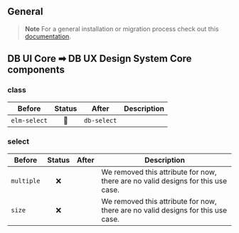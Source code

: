 <!--
SPDX-FileCopyrightText: 2025 DB Systel GmbH

SPDX-License-Identifier: Apache-2.0
-->

## General

> **Note**
> For a general installation or migration process check out this [documentation](https://www.npmjs.com/package/@db-ux/core-components).

## DB UI Core ➡ DB UX Design System Core components

### class

| Before       | Status | After       | Description |
| ------------ | :----: | ----------- | ----------- |
| `elm-select` |   🔁   | `db-select` |             |

### select

| Before     | Status | After | Description                                                                      |
| ---------- | :----: | ----- | -------------------------------------------------------------------------------- |
| `multiple` |   ❌   |       | We removed this attribute for now, there are no valid designs for this use case. |
| `size`     |   ❌   |       | We removed this attribute for now, there are no valid designs for this use case. |
